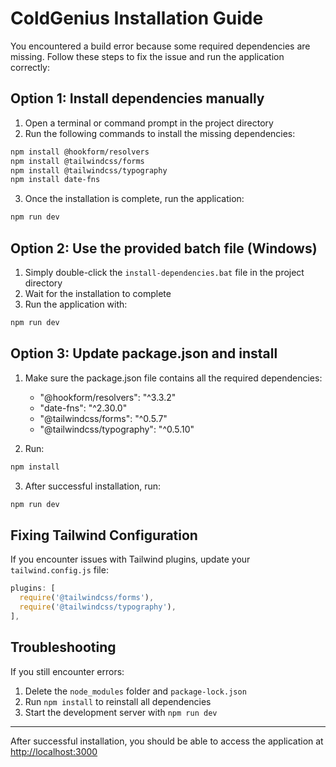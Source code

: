 # ColdGenius Installation Guide

You encountered a build error because some required dependencies are missing. Follow these steps to fix the issue and run the application correctly:

## Option 1: Install dependencies manually

1. Open a terminal or command prompt in the project directory
2. Run the following commands to install the missing dependencies:

```bash
npm install @hookform/resolvers
npm install @tailwindcss/forms
npm install @tailwindcss/typography
npm install date-fns
```

3. Once the installation is complete, run the application:

```bash
npm run dev
```

## Option 2: Use the provided batch file (Windows)

1. Simply double-click the `install-dependencies.bat` file in the project directory
2. Wait for the installation to complete
3. Run the application with:

```bash
npm run dev
```

## Option 3: Update package.json and install

1. Make sure the package.json file contains all the required dependencies:
   - "@hookform/resolvers": "^3.3.2"
   - "date-fns": "^2.30.0"
   - "@tailwindcss/forms": "^0.5.7"
   - "@tailwindcss/typography": "^0.5.10"

2. Run:

```bash
npm install
```

3. After successful installation, run:

```bash
npm run dev
```

## Fixing Tailwind Configuration

If you encounter issues with Tailwind plugins, update your `tailwind.config.js` file:

```js
plugins: [
  require('@tailwindcss/forms'),
  require('@tailwindcss/typography'),
],
```

## Troubleshooting

If you still encounter errors:

1. Delete the `node_modules` folder and `package-lock.json`
2. Run `npm install` to reinstall all dependencies
3. Start the development server with `npm run dev`

---

After successful installation, you should be able to access the application at [http://localhost:3000](http://localhost:3000) 